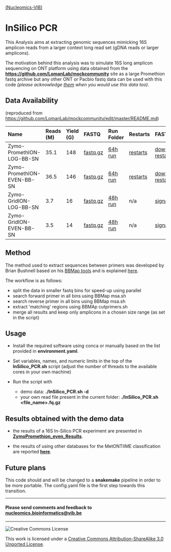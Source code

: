 [(Nucleomics-VIB)](https://github.com/Nucleomics-VIB)

InSilico PCR
==========

This Analysis aims at extracting genomic sequences mimicking 16S amplicon reads from a larger context long read set (gDNA reads or larger amplicons).

The motivation behind this analysis was to simulate 16S long amplicon sequencing on ONT platform using data obtained from the **https://github.com/LomanLab/mockcommunity** site as a large Promethion fastq archive but any other ONT or Pacbio fastq data can be used with this code <i>(please acknowledge [them](https://github.com/LomanLab/mockcommunity) when you would use this data too)</i>.

## Data Availability 

<il>(reproduced from https://github.com/LomanLab/mockcommunity/edit/master/README.md)</il>

|Name|Reads (M)|Yield (G)|FASTQ|Run Folder|Restarts|FAST5|
|:--|:--|:--|:--|:--|:--|:--|
|Zymo-PromethION-LOG-BB-SN|35.1|148|[fastq.gz](https://nanopore.s3.climb.ac.uk/Zymo-PromethION-LOG-BB-SN.fq.gz)|[64h run](https://nanopore.s3.climb.ac.uk/Zymo-PromethION-LOG-BB-SN_basecalls.tar.gz)|[restarts](https://nanopore.s3.climb.ac.uk/Zymo-PromethION-LOG-BB-SN-restarts_basecalls.tar.gz)|[download.sh](https://gist.github.com/SamStudio8/3ebbbd04dd8db557a3e8bdcedc875ee6), [restarts.tar](https://nanopore.s3.climb.ac.uk/Zymo-PromethION-LOG-BB-SN-restarts_signal.tar)|
|Zymo-PromethION-EVEN-BB-SN|36.5|146|[fastq.gz](https://nanopore.s3.climb.ac.uk/Zymo-PromethION-EVEN-BB-SN.fq.gz)|[64h run](https://nanopore.s3.climb.ac.uk/Zymo-PromethION-EVEN-BB-SN_basecalls.tar.gz)|[restarts](https://nanopore.s3.climb.ac.uk/Zymo-PromethION-EVEN-BB-SN-restarts_basecalls.tar.gz)|[download.sh](https://gist.github.com/SamStudio8/3ebbbd04dd8db557a3e8bdcedc875ee6), [restarts.tar](https://nanopore.s3.climb.ac.uk/Zymo-PromethION-EVEN-BB-SN-restarts_signal.tar)|
|Zymo-GridION-LOG-BB-SN|3.7|16|[fastq.gz](https://nanopore.s3.climb.ac.uk/Zymo-GridION-LOG-BB-SN.fq.gz)|[48h run](https://nanopore.s3.climb.ac.uk/Zymo-GridION-LOG-BB-SN_basecalled.tgz)|n/a|[signal.tar](https://nanopore.s3.climb.ac.uk/Zymo-GridION-LOG-BB-SN_signal.tar)|
|Zymo-GridION-EVEN-BB-SN|3.5|14|[fastq.gz](https://nanopore.s3.climb.ac.uk/Zymo-GridION-EVEN-BB-SN.fq.gz)|[48h run](https://nanopore.s3.climb.ac.uk/Zymo-GridION-EVEN-BB-SN_basecalled.tgz)|n/a|[signal.tar](https://nanopore.s3.climb.ac.uk/Zymo-GridION-EVEN-BB-SN_signal.tar)|

## Method

The method used to extract sequences between primers was developed by Brian Bushnell based on his [BBMap tools](https://jgi.doe.gov/data-and-tools/bbtools/) and is explained [here](https://www.biostars.org/p/216039/#216054).

The workflow is as follows:

* split the data in smaller fastq bins for speed-up using parallel
* search forward primer in all bins using BBMap msa.sh
* search reverse primer in all bins using BBMap msa.sh
* extract 'matching' regions using BBMAp cutprimers.sh 
* merge all results and keep only amplicons in a chosen size range (as set in the script)

## Usage

* Install the required software using conca or manually based on the list provided in **environment.yaml**. 

* Set variables, names, and numeric limits in the top of the **InSilico_PCR.sh** script (adjust the number of threads to the available cores in your own machine)

* Run the script with 
  * demo data: **./InSilico_PCR.sh -d**
  * your own read file present in the current folder: **./InSilico_PCR.sh <file_name>.fq.gz**

## Results obtained with the demo data

* the results of a 16S In-Silico PCR experiment are presented in **[ZymoPromethion_even_Results](ZymoPromethion_even_Results.md)**.

* the results of using other databases for the MetONTIIME classification are reported **<a href="https://github.com/Nucleomics-VIB/InSilico_PCR/raw/master/results/Metontiime_with_other_DBs.pdf" target="_blank">here</a>**.

## Future plans

This code should and will be changed to a **snakemake** pipeline in order to be more portable. The config.yaml file is the first step towards this transition.

<hr>

<h4>Please send comments and feedback to <a href="mailto:nucleomics.bioinformatics@vib.be">nucleomics.bioinformatics@vib.be</a></h4>

<hr>

![Creative Commons License](http://i.creativecommons.org/l/by-sa/3.0/88x31.png?raw=true)

This work is licensed under a [Creative Commons Attribution-ShareAlike 3.0 Unported License](http://creativecommons.org/licenses/by-sa/3.0/).
